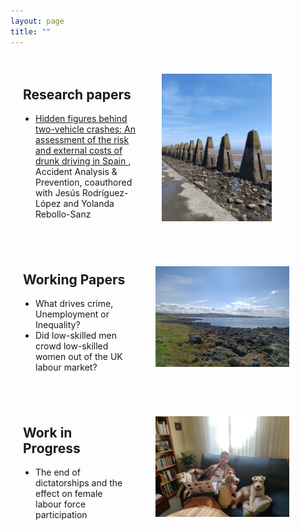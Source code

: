 ```yaml
---
layout: page
title: ""
---
```


<div style="display: flex; align-items: center;">
  <div style="flex: 1; padding: 20px;">
    <h2>Research papers</h2>
    <ul style="list-style-type: disc; padding-left: 20px;">
      <li>
        <a href="https://www.sciencedirect.com/science/article/pii/S0001457519302726">
          Hidden figures behind two-vehicle crashes: An assessment of the risk and external costs of drunk driving in Spain
        </a>,
        Accident Analysis & Prevention, coauthored with Jesús Rodríguez-López and Yolanda Rebollo-Sanz
      </li>
    </ul>
  </div>
  <div style="max-width: 50%; padding: 10px;">
    <img src="/images/cramond.jpeg" alt="Cramond" width="70%" height="70%">
  </div>
</div>

<div style="display: flex; align-items: center;">
  <div style="flex: 1; padding: 20px;">
    <h2>Working Papers</h2>
    <ul style="list-style-type: disc; padding-left: 20px;">
      <li>
       <!-- <a href="https://drive.google.com/file/d/1UIVrszFIypd_YthQxrQmJHdd4uFloOkG/view?usp=drive_link"> -->
          What drives crime, Unemployment or Inequality?
        </a>
      </li>
      <li>
          Did low-skilled men crowd low-skilled women out of the UK labour market?
      </li>
    </ul>
  </div>
  <div style="max-width: 50%; padding: 20px;">
    <img src="/images/gullane.jpg" alt="Gullane" width="85%" height="85%">
  </div>
</div>

<div style="display: flex; align-items: center;">
  <div style="flex: 1; padding: 20px;">
    <h2>Work in Progress</h2>
    <ul style="list-style-type: disc; padding-left: 20px;">
      <li>
          The end of dictatorships and the effect on female labour force participation
      </li>
    </ul>
  </div>
  <div style="max-width: 50%; padding: 20px;">
    <img src="/images/dogs.jpeg" alt="Doggies" width="85%" height="85%">
  </div>
</div>

